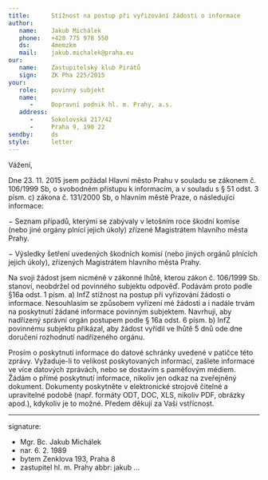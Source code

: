 ```yaml
---
title:      Stížnost na postup při vyřizování žádosti o informace
author:
   name:    Jakub Michálek
   phone:   +420 775 978 550
   ds:      4memzkm
   mail:    jakub.michalek@praha.eu
our:
   name:    Zastupitelský klub Pirátů
   sign:    ZK Pha 225/2015
your:
   role:    povinný subjekt
   name:
      -     Dopravní podnik hl. m. Prahy, a.s.
   address:
      -     Sokolovská 217/42
      -     Praha 9, 190 22
sendby:     ds
style:      letter
---
```


Vážení,

Dne 23. 11. 2015 jsem požádal Hlavní město Prahu v souladu se zákonem č. 106/1999 Sb, o svobodném přístupu k informacím, a v souladu s § 51 odst. 3 písm. c) zákona č. 131/2000 Sb, o hlavním městě Praze, o následující informace:

− Seznam případů, kterými se zabývaly v letošním roce škodní komise (nebo jiné orgány plnící jejich úkoly) zřízené Magistrátem hlavního města Prahy.

− Výsledky šetření uvedených škodních komisí (nebo jiných orgánů plnících jejich úkoly), zřízených Magistrátem hlavního města Prahy.

Na svoji žádost jsem nicméně v zákonné lhůtě, kterou zákon č. 106/1999 Sb. stanoví, neobdržel od povinného subjektu odpověď. Podávám proto podle §16a odst. 1 písm. a) InfZ stížnost na postup při vyřizování žádosti o informace. Nesouhlasím se způsobem vyřízení mé žádosti a i nadále trvám na poskytnutí žádané informace povinným subjektem. Navrhuji, aby nadřízený správní orgán postupem podle § 16a odst. 6 písm. b) InfZ povinnému subjektu přikázal, aby žádost vyřídil ve lhůtě 5 dnů ode dne doručení rozhodnutí nadřízeného orgánu.

Prosím o poskytnutí informace do datové schránky uvedené v patičce této zprávy. Vyžaduje-li to velikost poskytovaných informací, zašlete informace ve více datových zprávách, nebo se dostavím s paměťovým médiem. Žádám o přímé poskytnutí informace, nikoliv jen odkaz na zveřejněný dokument. Dokumenty poskytněte v elektronické strojově čitelné a upravitelné podobě (např. formáty ODT, DOC, XLS, nikoliv PDF, obrázky apod.), kdykoliv je to možné. Předem děkuji za Vaši vstřícnost.

---
signature:
  - Mgr. Bc. Jakub Michálek
  - nar. 6. 2. 1989
  - bytem Zenklova 193, Praha 8
  - zastupitel hl. m. Prahy
abbr:       jakub
...
